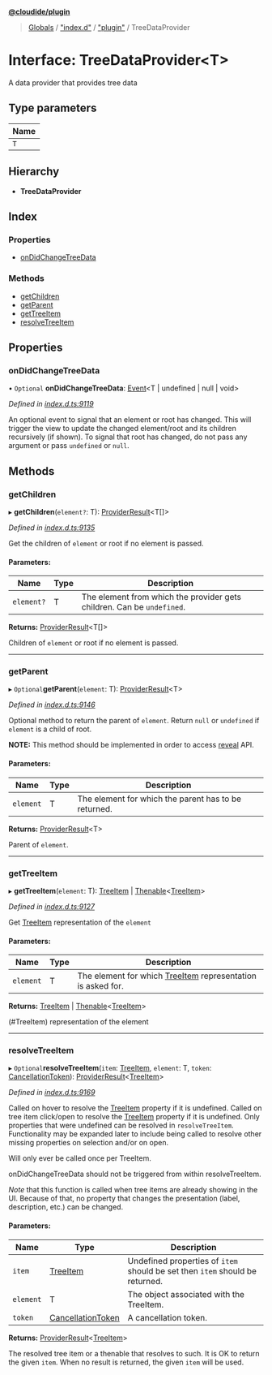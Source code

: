 **[@cloudide/plugin](../README.md)**

> [Globals](../README.md) / ["index.d"](../modules/_index_d_.md) / ["plugin"](../modules/_index_d_._plugin_.md) / TreeDataProvider

# Interface: TreeDataProvider\<T>

A data provider that provides tree data

## Type parameters

Name |
------ |
`T` |

## Hierarchy

* **TreeDataProvider**

## Index

### Properties

* [onDidChangeTreeData](_index_d_._plugin_.treedataprovider.md#ondidchangetreedata)

### Methods

* [getChildren](_index_d_._plugin_.treedataprovider.md#getchildren)
* [getParent](_index_d_._plugin_.treedataprovider.md#getparent)
* [getTreeItem](_index_d_._plugin_.treedataprovider.md#gettreeitem)
* [resolveTreeItem](_index_d_._plugin_.treedataprovider.md#resolvetreeitem)

## Properties

### onDidChangeTreeData

• `Optional` **onDidChangeTreeData**: [Event](_index_d_._plugin_.event.md)\<T \| undefined \| null \| void>

*Defined in [index.d.ts:9119](https://github.com/shuyaqian/cloudide-plugin-api/blob/57a3a2a/index.d.ts#L9119)*

An optional event to signal that an element or root has changed.
This will trigger the view to update the changed element/root and its children recursively (if shown).
To signal that root has changed, do not pass any argument or pass `undefined` or `null`.

## Methods

### getChildren

▸ **getChildren**(`element?`: T): [ProviderResult](../modules/_index_d_._plugin_.md#providerresult)\<T[]>

*Defined in [index.d.ts:9135](https://github.com/shuyaqian/cloudide-plugin-api/blob/57a3a2a/index.d.ts#L9135)*

Get the children of `element` or root if no element is passed.

#### Parameters:

Name | Type | Description |
------ | ------ | ------ |
`element?` | T | The element from which the provider gets children. Can be `undefined`. |

**Returns:** [ProviderResult](../modules/_index_d_._plugin_.md#providerresult)\<T[]>

Children of `element` or root if no element is passed.

___

### getParent

▸ `Optional`**getParent**(`element`: T): [ProviderResult](../modules/_index_d_._plugin_.md#providerresult)\<T>

*Defined in [index.d.ts:9146](https://github.com/shuyaqian/cloudide-plugin-api/blob/57a3a2a/index.d.ts#L9146)*

Optional method to return the parent of `element`.
Return `null` or `undefined` if `element` is a child of root.

**NOTE:** This method should be implemented in order to access [reveal](#TreeView.reveal) API.

#### Parameters:

Name | Type | Description |
------ | ------ | ------ |
`element` | T | The element for which the parent has to be returned. |

**Returns:** [ProviderResult](../modules/_index_d_._plugin_.md#providerresult)\<T>

Parent of `element`.

___

### getTreeItem

▸ **getTreeItem**(`element`: T): [TreeItem](../classes/_index_d_._plugin_.treeitem.md) \| [Thenable](_index_d_.thenable.md)\<[TreeItem](../classes/_index_d_._plugin_.treeitem.md)>

*Defined in [index.d.ts:9127](https://github.com/shuyaqian/cloudide-plugin-api/blob/57a3a2a/index.d.ts#L9127)*

Get [TreeItem](#TreeItem) representation of the `element`

#### Parameters:

Name | Type | Description |
------ | ------ | ------ |
`element` | T | The element for which [TreeItem](#TreeItem) representation is asked for. |

**Returns:** [TreeItem](../classes/_index_d_._plugin_.treeitem.md) \| [Thenable](_index_d_.thenable.md)\<[TreeItem](../classes/_index_d_._plugin_.treeitem.md)>

(#TreeItem) representation of the element

___

### resolveTreeItem

▸ `Optional`**resolveTreeItem**(`item`: [TreeItem](../classes/_index_d_._plugin_.treeitem.md), `element`: T, `token`: [CancellationToken](_index_d_._plugin_.cancellationtoken.md)): [ProviderResult](../modules/_index_d_._plugin_.md#providerresult)\<[TreeItem](../classes/_index_d_._plugin_.treeitem.md)>

*Defined in [index.d.ts:9169](https://github.com/shuyaqian/cloudide-plugin-api/blob/57a3a2a/index.d.ts#L9169)*

Called on hover to resolve the [TreeItem](#TreeItem.tooltip) property if it is undefined.
Called on tree item click/open to resolve the [TreeItem](#TreeItem.command) property if it is undefined.
Only properties that were undefined can be resolved in `resolveTreeItem`.
Functionality may be expanded later to include being called to resolve other missing
properties on selection and/or on open.

Will only ever be called once per TreeItem.

onDidChangeTreeData should not be triggered from within resolveTreeItem.

*Note* that this function is called when tree items are already showing in the UI.
Because of that, no property that changes the presentation (label, description, etc.)
can be changed.

#### Parameters:

Name | Type | Description |
------ | ------ | ------ |
`item` | [TreeItem](../classes/_index_d_._plugin_.treeitem.md) | Undefined properties of `item` should be set then `item` should be returned. |
`element` | T | The object associated with the TreeItem. |
`token` | [CancellationToken](_index_d_._plugin_.cancellationtoken.md) | A cancellation token. |

**Returns:** [ProviderResult](../modules/_index_d_._plugin_.md#providerresult)\<[TreeItem](../classes/_index_d_._plugin_.treeitem.md)>

The resolved tree item or a thenable that resolves to such. It is OK to return the given
`item`. When no result is returned, the given `item` will be used.
